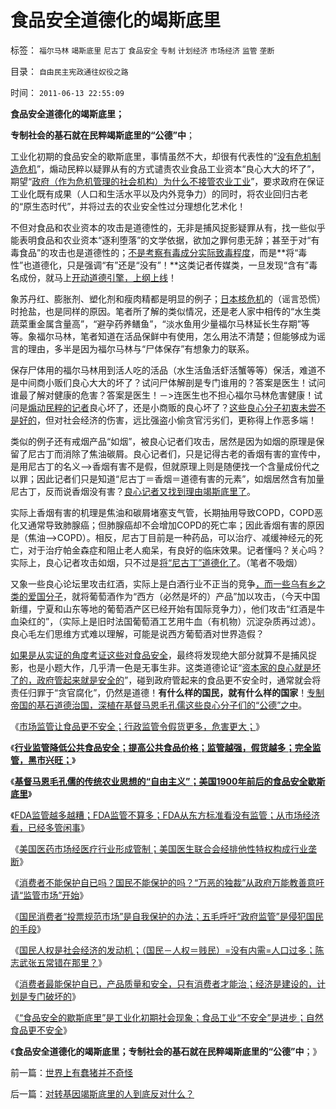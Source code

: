 # 食品安全道德化的竭斯底里

标签： `福尔马林` `竭斯底里` `尼古丁` `食品安全` `专制` `计划经济` `市场经济` `监管` `垄断` 

目录： `自由民主宪政通往奴役之路`

时间： `2011-06-13 22:55:09`

**食品安全道德化的竭斯底里；**

**专制社会的基石就在民粹竭斯底里的“公德”中**；

工业化初期的食品安全的歇斯底里，事情虽然不大，却很有代表性的“[没有危机制造危机](../../../2010/4/14/宗教总是社会意义的，迷信是个人意义的.md)”，煽动民粹以疑罪从有的方式谴责农业食品工业资本“良心大大的坏了”，期望“[政府（作为危机管理的社会机构）为什么不接管农业工业](../../../2011/1/8/当“居安思危”成为陋习.md)”，要求政府在保证工业化既有成果（人口和生活水平以及内外竞争力）的同时，将农业回归古老的“原生态时代”，并将过去的农业安全性过分理想化艺术化！

不但对食品和农业资本的攻击是道德性的，无非是捕风捉影疑罪从有，找一些似乎能表明食品和农业资本“逐利堕落”的文学依据，欲加之罪何患无辞；甚至于对“有毒食品”的攻击也是道德性的；[不是考察有毒成分实际致毒程度](../../../2011/6/10/极度恐慌!水，空气，可口可乐……有毒？.md)，而是**将“毒性”也道德化，只是强调“有”还是“没有”！**这类记者传媒类，一旦发现“含有”毒名成份，就马上[开动道德引擎，上纲上线](../../../2010/3/26/道德治国“上纲上线”和中庸之道“减纲下线”.md)！

象苏丹红、膨胀剂、塑化剂和瘦肉精都是明显的例子；[日本核危机](../../../2011/4/12/日本核泄漏调高，“政府为什么不管”.md)的（谣言恐慌）时抢盐，也是同样的原因。笔者所了解的类似情况，还是老人家中相传的“水生类蔬菜重金属含量高”，“避孕药养鳝鱼”，“淡水鱼用少量福尔马林延长生存期”等等。象福尔马林，笔者知道在活品保鲜中有使用，怎么用法不清楚；但能够成为谣言的理由，多半是因为福尔马林与“尸体保存”有想象力的联系。

保存尸体用的福尔马林用到活人吃的活品（水生活鱼活虾活蟹等等）保活，难道不是中间商小贩们良心大大的坏了？试问尸体解剖是专门谁用的？答案是医生！试问谁最了解对健康的危害？答案是医生！－>连医生也不担心福尔马林危害健康！试问是[煽动民粹的记者](http://hi.baidu.com/darthchn/blog/item/9beb3ed7568e222206088b05.html)良心坏了，还是小商贩的良心坏了？[这些良心分子初衷未尝不是好的](../../../2011/5/28/“好心办坏事”是邪恶的主流.md)，但对社会经济的伤害，远比强盗小偷贪官污劣们，更称得上作恶多端！

类似的例子还有戒烟产品“如烟”，被良心记者们攻击，居然是因为如烟的原理是保留了尼古丁而消除了焦油碳屑。良心记者们，只是记得古老的香烟有害的宣传中，是用尼古丁的名义——>香烟有害不是假，但就原理上则是随便找一个含量成份代之以罪；因此记者们只是知道“尼古丁＝香烟＝道德有害的元素”，如烟居然含有加量尼古丁，反而说香烟没有害？[良心记者又找到理由竭斯底里了](../../../2011/6/10/汤姆叔叔竭斯底里的小屋和丛林.md)。

实际上香烟有害的机理是焦油和碳屑堵塞支气管，长期抽用导致COPD，COPD恶化又通常导致肺腺癌；但肺腺癌却不会增加COPD的死亡率；因此香烟有害的原因是（焦油——>COPD）。相反，尼古丁目前是一种药品，可以治疗、减缓神经元的死亡，对于治疗帕金森症和阻止老人痴呆，有良好的临床效果。记者懂吗？关心吗？实际上，良心记者攻击如烟，只不过是[将“尼古丁”道德化了](../../../2011/1/25/有中国特色的“罗伯特议事规则”和“对事不对人”.md)。（笔者不吸烟）

又象一些良心论坛里攻击红酒，实际上是白酒行业不正当的竞争[，而一些乌有乡之类的爱国分子](../../../2009/7/1/可能牛皇马宝的现实性的思想探针.md)，就将葡萄酒作为“西方（必然是坏的）产品”加以攻击，（今天中国新缰，宁夏和山东等地的葡萄酒产区已经开始有国际竞争力），他们攻击“红酒是牛血染红的”，（实际上是旧时法国葡萄酒工艺用牛血（有机物）沉淀杂质再过滤）。良心毛左们思维方式难以理解，可能是说西方葡萄酒对世界造假？

[如果是从实证的角度考证这些对食品安全](../../../2011/1/22/非黑即白的科学和中庸的意识形态.md)，最终将发现绝大部分就算不是捕风捉影，也是小题大作，几乎清一色是无事生非。这类道德论证“[资本家的良心就是坏了的，政府管起来就是安全的](../../../2011/6/12/消费者最能保护自已，供应商最懂得生产什么.md)”，碰到政府管起来的食品更不安全时，通常就会将责任归罪于“贪官腐化”，仍然是道德！**有什么样的国民，就有什么样的国家**！[专制帝国的基石道德治国，深植在基督马恩毛孔儒这些良心分子们的“公德”之中](../../../2011/6/11/消费者不能保护自已吗？监管必不可少吗？.md)。

《[市场监管让食品更不安全；行政监管令假货更多，危害更大；](../../../2011/6/9/极度恐慌：监管让食品越来越不安全.md)》

《[**行业监管降低公共食品安全；提高公共食品价格；监管越强，假货越多；完全监管，黑市兴旺；**](../../../2011/6/10/极度恐慌!水，空气，可口可乐……有毒？.md)》

《[**基督马恩毛孔儒的传统农业思想的“自由主义”；美国1900年前后的食品安全歇斯底里**](../../../2011/6/10/汤姆叔叔竭斯底里的小屋和丛林.md)》

《[FDA监管越多越糟；FDA监管不算多；FDA从东方标准看没有监管；从市场经济看，已经多管闲事](../../../2011/6/10/FDA监管越多越没有公益.md)》

《[美国医药市场经医疗行业形成管制；美国医生联合会经排他性特权构成行业垄断](../../../2011/6/11/美国医保医疗医药市场管制造成垄断和高价.md)》

《[消费者不能保护自已吗？国民不能保护的吗？“万恶的独裁”从政府万能教善意吁请“监管市场”开始](../../../2011/6/11/消费者不能保护自已吗？监管必不可少吗？.md)》

《[国民消费者“投票规范市场”是自我保护的办法；五毛呼吁“政府监管”是侵犯国民的手段](../../../2011/6/11/监管越严,越是质次价高.md)》

《[国民人权是社会经济的发动机；（国民－人权＝贱民）=没有内需=人口过多；陈志武张五常错在那里？](../../../2011/6/12/国民人权是社会经济的发动机，兼谈耶鲁陈志武.md)》

《[消费者最能保护自已，产品质量和安全，只有消费者才能治；经济是建设的，计划是专门破坏的](../../../2011/6/12/消费者最能保护自已，供应商最懂得生产什么.md)》

《[“食品安全的歇斯底里”是工业化初期社会现象；食品工业“不安全”是进步；自然食品更不安全](../../../2011/6/12/工业化初期普遍地歇斯底里食品安全.md)》

《**食品安全道德化的竭斯底里；专制社会的基石就在民粹竭斯底里的“公德”中**；》



前一篇：[世界上有蠢猪并不奇怪](../../../2011/6/13/世界上有蠢猪并不奇怪.md)

后一篇：[对转基因竭斯底里的人到底反对什么？](../../../2011/6/13/对转基因竭斯底里的人到底反对什么？.md)